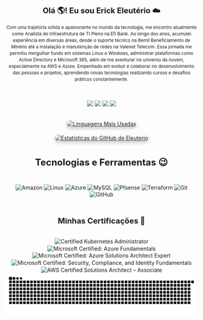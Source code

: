    <p align="center">
  </big><big><big><b>Olá 🌎! Eu sou Erick Eleutério ☁️</b></big></big></big>
</p>

<p align="center">
  <small>Com uma trajetória sólida e apaixonante no mundo da tecnologia, me encontro atualmente como Analista de Infraestrutura de TI Pleno na Efí Bank. Ao longo dos anos, acumulei experiência em diversas áreas, desde o suporte técnico na Bemil Beneficiamento de Minério até a instalação e manutenção de redes na Valenet Telecom. Essa jornada me permitiu mergulhar fundo em sistemas Linux e Windows, administrar plataformas como Active Directory e Microsoft 365, além de me aventurar no universo da nuvem, especialmente na AWS e Azure. Empenhado em evoluir e colaborar no desenvolvimento das pessoas e projetos, aprendendo novas tecnologias realizando cursos e desafios práticos constantemente.</small>
</p>
<br>
<br>

<div align="center">
  <a href="https://www.linkedin.com/in/erickeleut%C3%A9rio/" target="_blank"><img src="https://img.shields.io/badge/LinkedIn-0077B5?style=for-the-badge&logo=linkedin&logoColor=white"></a>
  <a href="https://wa.me/5531975842228?text="><img src="https://img.shields.io/badge/WhatsApp-25D366?style=for-the-badge&logo=whatsapp&logoColor=white" target="_blank"></a>
  <a href="mailto:erickeleuterio2015@gmail.com"><img src="https://img.shields.io/badge/Gmail-D14836?style=for-the-badge&logo=gmail&logoColor=white"></a> 
  <a href="https://www.credly.com/users/erick-eleuterio/badges"><img src="https://img.shields.io/badge/Credly-FF6B00.svg?style=for-the-badge&logo=Credly&logoColor=white"></a> 
</div>
<br>
<br>
</div>

<div align="center">
  <a href="https://github.com/erick-eleuterio">
    <img src="https://github-readme-stats.vercel.app/api/top-langs/?username=erick-eleuterio&layout=compact&theme=dracula&locale=pt-br" alt="Linguagens Mais Usadas" style="border-radius: 10px; box-shadow: 0 4px 8px rgba(0, 0, 0, 0.2); margin-bottom: 20px;" />
  </a>
</div>
<div align="center">
  <a href="https://github.com/erick-eleuterio">
    <img src="https://github-readme-stats.vercel.app/api?username=erick-eleuterio&show_icons=true&theme=dracula&locale=pt-br" alt="Estatísticas do GitHub de Eleuterio" style="border-radius: 10px; box-shadow: 0 4px 8px rgba(0, 0, 0, 0.2);" />
  </a>
</div>


</div>

<br>
<p align="center" style="font-size: 24px; font-weight: bold;">
  <span style="font-size: inherit;">Tecnologias e Ferramentas 😉️</span>
</p>




<div align="center" valign="top"><br>
  <img align="center" alt="Amazon" height="30" width="110" src="https://img.shields.io/badge/Amazon_AWS-232F3E?style=for-the-badge&logo=amazon-aws&logoColor=white">
  <img align="center" alt="Linux" height="30" width="100" src="https://img.shields.io/badge/Linux-FCC624?style=for-the-badge&logo=linux&logoColor=black">
  <img align="center" alt="Azure" height="30" width="130" src="https://img.shields.io/badge/Microsoft_Azure-0089D6?style=for-the-badge&logo=microsoft-azure&logoColor=white">
  <img align="center" alt="MySQL" height="30" width="100" src="https://img.shields.io/badge/MySQL-4479A1.svg?style=for-the-badge&logo=MySQL&logoColor=white">
  <img align="center" alt="Pfsense" height="30" width="100" src="https://img.shields.io/badge/pfSense-212121.svg?style=for-the-badge&logo=pfSense&logoColor=white">
  <img align="center" alt="Terraform" height="30" width="110" src="https://img.shields.io/badge/Terraform-844FBA.svg?style=for-the-badge&logo=Terraform&logoColor=white">
  <img align="center" alt="Git" height="30" width="80" src="https://img.shields.io/badge/Git-F05032.svg?style=for-the-badge&logo=Git&logoColor=white">
  <img align="center" alt="GitHub" height="30" width="100" src="https://img.shields.io/badge/GitHub-181717.svg?style=for-the-badge&logo=GitHub&logoColor=white">



</div><br>

</div>
<br>
<p align="center">
  </big></big></big></big></big><big><big><b>Minhas Certificações 🥇</b></big></big></big></big></big></big></big>
</p>

<div align="center" valign="top"><br>
   <img align="center" src="https://images.credly.com/size/100x100/images/44e2c252-5d19-4574-9646-005f7225bf53/image.png" alt="Certified Kubernetes Administrator" width="100" height="100"> 
   <img align="center" src="https://images.credly.com/size/100x100/images/00634f82-b07f-4bbd-a6bb-53de397fc3a6/image.png" alt="Microsoft Certified: Azure Fundamentals" width="100" height="100"> 
   <img align="center" src="https://images.credly.com/size/100x100/images/be8fcaeb-c769-4858-b567-ffaaa73ce8cf/image.png" alt="Microsoft Certified: Azure Solutions Architect Expert" width="100" height="100"> 
   <img align="center" src="https://images.credly.com/size/100x100/images/fc1352af-87fa-4947-ba54-398a0e63322e/security-compliance-and-identity-fundamentals-600x600.png" alt="Microsoft Certified: Security, Compliance, and Identity Fundamentals" width="100" height="100"> 
   <img align="center" src="https://images.credly.com/size/100x100/images/0c6d9839-f468-4adc-987d-5cfae4a9ee67/image.png" alt="AWS Certified Solutions Architect – Associate" width="100" height="100"> 

   <div align="center">


  
</div>

<picture align="center">
  <source media="(prefers-color-scheme: dark)" srcset="https://raw.githubusercontent.com/erick-eleuterio/erick-eleuterio/output/github-contribution-grid-snake-dark.svg">
  <source media="(prefers-color-scheme: light)" srcset="https://raw.githubusercontent.com/erick-eleuterio/erick-eleuterio/output/github-contribution-grid-snake-dark.svg">
  <img align="center" alt="github contribution grid snake animation" src="https://raw.githubusercontent.com/erick-eleuterio/erick-eleuterio/output/github-contribution-grid-snake.svg">
</picture>


